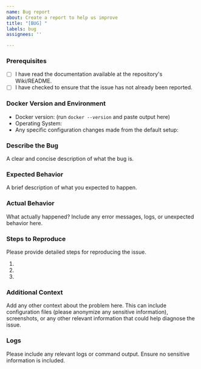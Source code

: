 ```yaml
---
name: Bug report
about: Create a report to help us improve
title: "[BUG] "
labels: bug
assignees: ''

---
```


### Prerequisites

- [ ] I have read the documentation available at the repository's Wiki/README.
- [ ] I have checked to ensure that the issue has not already been reported.

### Docker Version and Environment

- Docker version: (run `docker --version` and paste output here)
- Operating System: 
- Any specific configuration changes made from the default setup:

### Describe the Bug

A clear and concise description of what the bug is.

### Expected Behavior

A brief description of what you expected to happen.

### Actual Behavior

What actually happened? Include any error messages, logs, or unexpected behavior here.

### Steps to Reproduce

Please provide detailed steps for reproducing the issue.

1. 
2. 
3. 

### Additional Context

Add any other context about the problem here. This can include configuration files (please anonymize any sensitive information), screenshots, or any other relevant information that could help diagnose the issue.

### Logs

Please include any relevant logs or command output. Ensure no sensitive information is included.
